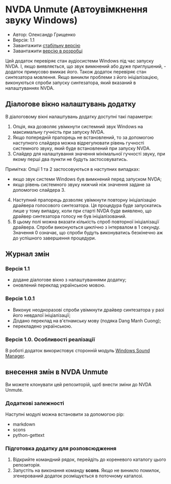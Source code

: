# NVDA Unmute (Автоувімкнення звуку Windows)

* Автор: Олександр Грищенко
* Версія: 1.1
* Завантажити [стабільну версію][1]
* Завантажити [версію в розробці][2]

Цей додаток перевіряє стан аудіосистеми Windows під час запуску NVDA. І, якщо виявляється, що звук вимкнений або дуже приглушений, - додаток примусово вмикає його.
Також додаток перевіряє стан синтезатора мовлення. Якщо виникли проблеми з його ініціалізацією, виконуються спроби запуску синтезатора, який вказаний в налаштуваннях NVDA.

## Діалогове вікно налаштувань додатку
В діалоговому вікні налаштувань додатку доступні такі параметри:
1. Опція, яка дозволяє увімкнути системний звук Windows на максимальну гучність при запуску NVDA.
2. Якщо попередній прапорець не встановлений, то за допомогою наступного слайдера можна відрегулювати рівень гучності системного звуку, який буде встановлений при запуску NVDA.
3. Слайдер для налаштування значення мінімальної гучності звуку, при якому перші два пункти не будуть застосовуватись.

Примітка: Опції 1 та 2 застосовуються в наступних випадках:
* якщо звук системи Windows був вимкнений перед запуском NVDA;
* якщо рівень системного звуку нижчий ніж значення задане за допомогою слайдера 3.

4. Наступний прапорець дозволяє увімкнути повторну ініціалізацію драйвера голосового синтезатора.
Ця процедура буде запускатись лише у тому випадку, коли при старті NVDA буде виявлено, що драйвер синтезатора голосу не був ініціалізований.
5. В цьому полі можна вказати кількість спроб повторної ініціалізації драйвера. Спроби виконуються циклічно з інтервалом в 1 секунду. Значення 0 означає, що спроби будуть виконуватись безкінечно аж до успішного завершення процедури.

## Журнал змін

### Версія 1.1
* додане діалогове вікно з налаштуваннями додатку;
* оновлений переклад українською мовою.

### Версія 1.0.1
* Виконує неодноразові спроби увімкнути драйвер синтезатора у разі його невдалої ініціалізації;
* Додано переклад на в'єтнамську мову (подяка Dang Manh Cuong);
* перекладено українською.

### Версія 1.0. Особливості реалізації
В роботі додаток використовує сторонній модуль [Windows Sound Manager][3].

## внесення змін в NVDA Unmute
Ви можете клонувати цей репозиторій, щоб внести зміни до NVDA Unmute.

### Додаткові залежності
Наступні модулі можна встановити за допомогою pip:
- markdown
- scons
- python-gettext

### Підготовка додатку для розповсюдження
1. Відкрийте командний рядок, перейдіть до кореневого каталогу цього репозиторія.
2. Запустіть на виконання команду **scons**. Якщо не виникло помилок, згенерований додаток розміщується в поточному каталозі.

[1]: https://github.com/grisov/Unmute/releases/download/v1.0/unmute-1.0.nvda-addon
[2]: https://github.com/grisov/Unmute/releases/download/v1.0/unmute-1.0.nvda-addon
[3]: https://github.com/Paradoxis/Windows-Sound-Manager
